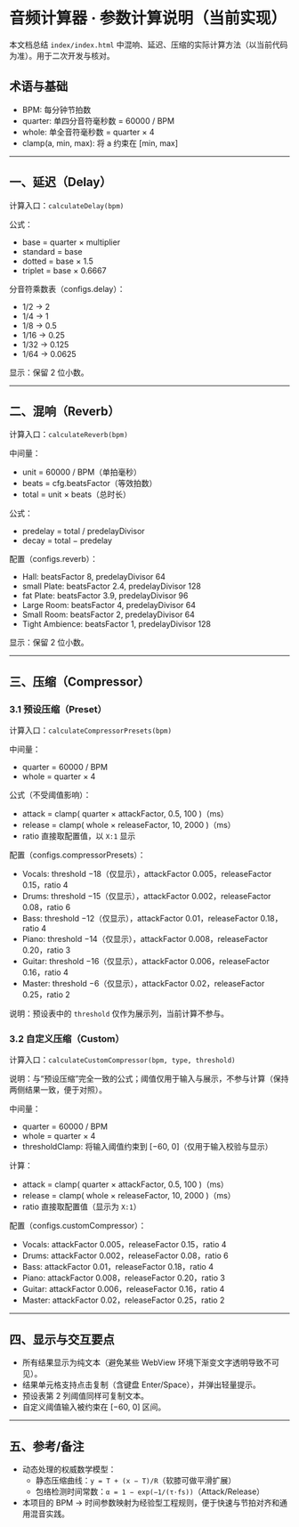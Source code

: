 # 音频计算器 · 参数计算说明（当前实现）

本文档总结 `index/index.html` 中混响、延迟、压缩的实际计算方法（以当前代码为准）。用于二次开发与核对。

## 术语与基础

- BPM: 每分钟节拍数
- quarter: 单四分音符毫秒数 = 60000 / BPM
- whole: 单全音符毫秒数 = quarter × 4
- clamp(a, min, max): 将 a 约束在 [min, max]

---

## 一、延迟（Delay）

计算入口：`calculateDelay(bpm)`

公式：

- base = quarter × multiplier
- standard = base
- dotted = base × 1.5
- triplet = base × 0.6667

分音符乘数表（configs.delay）：

- 1/2 → 2
- 1/4 → 1
- 1/8 → 0.5
- 1/16 → 0.25
- 1/32 → 0.125
- 1/64 → 0.0625

显示：保留 2 位小数。

---

## 二、混响（Reverb）

计算入口：`calculateReverb(bpm)`

中间量：
- unit = 60000 / BPM（单拍毫秒）
- beats = cfg.beatsFactor（等效拍数）
- total = unit × beats（总时长）

公式：

- predelay = total / predelayDivisor
- decay = total − predelay

配置（configs.reverb）：

- Hall: beatsFactor 8, predelayDivisor 64
- small Plate: beatsFactor 2.4, predelayDivisor 128
- fat Plate: beatsFactor 3.9, predelayDivisor 96
- Large Room: beatsFactor 4, predelayDivisor 64
- Small Room: beatsFactor 2, predelayDivisor 64
- Tight Ambience: beatsFactor 1, predelayDivisor 128

显示：保留 2 位小数。

---

## 三、压缩（Compressor）

### 3.1 预设压缩（Preset）

计算入口：`calculateCompressorPresets(bpm)`

中间量：
- quarter = 60000 / BPM
- whole = quarter × 4

公式（不受阈值影响）：

- attack = clamp( quarter × attackFactor, 0.5, 100 )（ms）
- release = clamp( whole × releaseFactor, 10, 2000 )（ms）
- ratio 直接取配置值，以 `X:1` 显示

配置（configs.compressorPresets）：

- Vocals: threshold −18（仅显示），attackFactor 0.005，releaseFactor 0.15，ratio 4
- Drums: threshold −15（仅显示），attackFactor 0.002，releaseFactor 0.08，ratio 6
- Bass: threshold −12（仅显示），attackFactor 0.01，releaseFactor 0.18，ratio 4
- Piano: threshold −14（仅显示），attackFactor 0.008，releaseFactor 0.20，ratio 3
- Guitar: threshold −16（仅显示），attackFactor 0.006，releaseFactor 0.16，ratio 4
- Master: threshold −6（仅显示），attackFactor 0.02，releaseFactor 0.25，ratio 2

说明：预设表中的 `threshold` 仅作为展示列，当前计算不参与。

### 3.2 自定义压缩（Custom）

计算入口：`calculateCustomCompressor(bpm, type, threshold)`

说明：与“预设压缩”完全一致的公式；阈值仅用于输入与展示，不参与计算（保持两侧结果一致，便于对照）。

中间量：
- quarter = 60000 / BPM
- whole = quarter × 4
- thresholdClamp: 将输入阈值约束到 [−60, 0]（仅用于输入校验与显示）

计算：

- attack = clamp( quarter × attackFactor, 0.5, 100 )（ms）
- release = clamp( whole × releaseFactor, 10, 2000 )（ms）
- ratio 直接取配置值（显示为 `X:1`）

配置（configs.customCompressor）：

- Vocals: attackFactor 0.005，releaseFactor 0.15，ratio 4
- Drums: attackFactor 0.002，releaseFactor 0.08，ratio 6
- Bass: attackFactor 0.01，releaseFactor 0.18，ratio 4
- Piano: attackFactor 0.008，releaseFactor 0.20，ratio 3
- Guitar: attackFactor 0.006，releaseFactor 0.16，ratio 4
- Master: attackFactor 0.02，releaseFactor 0.25，ratio 2

---

## 四、显示与交互要点

- 所有结果显示为纯文本（避免某些 WebView 环境下渐变文字透明导致不可见）。
- 结果单元格支持点击复制（含键盘 Enter/Space），并弹出轻量提示。
- 预设表第 2 列阈值同样可复制文本。
- 自定义阈值输入被约束在 [−60, 0] 区间。

---

## 五、参考/备注

- 动态处理的权威数学模型：
  - 静态压缩曲线：`y = T + (x − T)/R`（软膝可做平滑扩展）
  - 包络检测时间常数：`α = 1 − exp(−1/(τ·fs))`（Attack/Release）
- 本项目的 BPM → 时间参数映射为经验型工程规则，便于快速与节拍对齐和通用混音实践。


